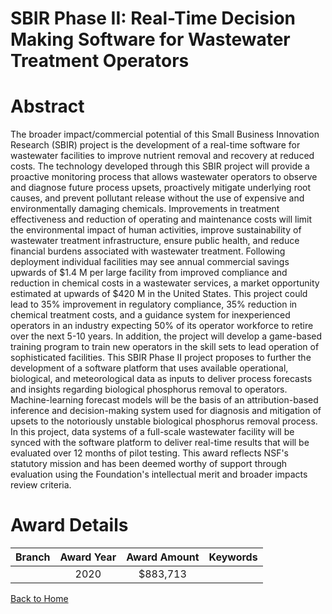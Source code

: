 
SBIR Phase II: Real-Time Decision Making Software for Wastewater Treatment Operators
====================================================================================

# Abstract


The broader impact/commercial potential of this Small Business Innovation Research (SBIR) project is the development of a real-time software for wastewater facilities to improve nutrient removal and recovery at reduced costs. The technology developed through this SBIR project will provide a proactive monitoring process that allows wastewater operators to observe and diagnose future process upsets, proactively mitigate underlying root causes, and prevent pollutant release without the use of expensive and environmentally damaging chemicals. Improvements in treatment effectiveness and reduction of operating and maintenance costs will limit the environmental impact of human activities, improve sustainability of wastewater treatment infrastructure, ensure public health, and reduce financial burdens associated with wastewater treatment. Following deployment individual facilities may see annual commercial savings upwards of $1.4 M per large facility from improved compliance and reduction in chemical costs in a wastewater services, a market opportunity estimated at upwards of $420 M in the United States. This project could lead to 35% improvement in regulatory compliance, 35% reduction in chemical treatment costs, and a guidance system for inexperienced operators in an industry expecting 50% of its operator workforce to retire over the next 5-10 years. In addition, the project will develop a game-based training program to train new operators in the skill sets to lead operation of sophisticated facilities. This SBIR Phase II project proposes to further the development of a software platform that uses available operational, biological, and meteorological data as inputs to deliver process forecasts and insights regarding biological phosphorus removal to operators. Machine-learning forecast models will be the basis of an attribution-based inference and decision-making system used for diagnosis and mitigation of upsets to the notoriously unstable biological phosphorus removal process. In this project, data systems of a full-scale wastewater facility will be synced with the software platform to deliver real-time results that will be evaluated over 12 months of pilot testing. This award reflects NSF's statutory mission and has been deemed worthy of support through evaluation using the Foundation's intellectual merit and broader impacts review criteria.  

# Award Details

|Branch|Award Year|Award Amount|Keywords|
| :---: | :---: | :---: | :---: |
||2020|$883,713||
  
  


[Back to Home](https://github.com/chrischow/dod_sbir_awards/Reports/CC/#650)